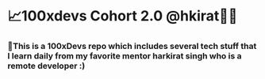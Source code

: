 # 📈100xdevs Cohort 2.0 @hkirat👨‍💻

### 🚩This is a 100xDevs repo which includes several tech stuff that I learn daily from my favorite mentor harkirat singh who is a remote developer :)

